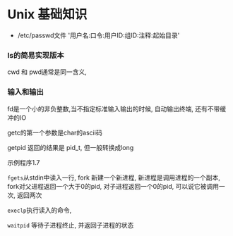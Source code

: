 # Unix 基础知识

- /etc/passwd文件
 '用户名:口令:用户ID:组ID:注释:起始目录'

### ls的简易实现版本
cwd 和 pwd通常是同一含义, 

### 输入和输出

fd是一个小的非负整数,当不指定标准输入输出的时候, 自动输出终端, 还有不带缓冲的IO

getc的第一个参数是char的ascii码

getpid 返回的结果是 pid_t, 但一般转换成long

示例程序1.7

`fgets`从stdin中读入一行, fork 新建一个新进程, 新进程是调用进程的一个副本, fork对父进程返回一个大于0的pid, 对子进程返回一个0的pid, 可以说它被调用一次, 返回两次

`execlp`执行读入的命令, 

`waitpid` 等待子进程终止, 并返回子进程的状态